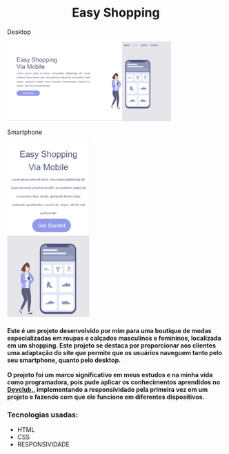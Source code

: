 <h1 align="Center"> Easy Shopping </h1>

Desktop

<img src="./src/notbook.png" width="380" > 
<br>

Smartphone

<img src="./src/smartphone.png " width=190px>

<h4>
Este é um projeto desenvolvido por mim para uma boutique de modas especializadas em roupas e calçados masculinos e femininos, localizada em um shopping. Este projeto se destaca por proporcionar aos clientes uma adaptação do site que permite que os usuários naveguem tanto pelo seu smartphone, quanto pelo desktop. 
<br>
<br>
O projeto foi um marco significativo em meus estudos e na minha vida como programadora, pois pude aplicar os conhecimentos aprendidos no <a href="https://rodolfomori.com.br/devclub/" target="_blanck">Devclub.</a>, implementando a responsividade pela primeira vez em um projeto e fazendo com que ele funcione em diferentes dispositivos.

</h4>

### Tecnologias usadas:

- HTML 
- CSS
- RESPONSIVIDADE

